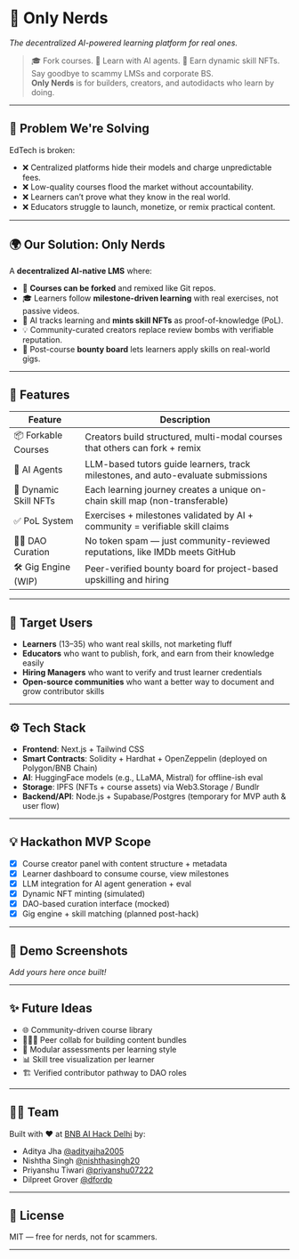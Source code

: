 # 🧠 Only Nerds

_The decentralized AI-powered learning platform for real ones._

> 🎓 Fork courses. 🤖 Learn with AI agents. 🧬 Earn dynamic skill NFTs.  
> Say goodbye to scammy LMSs and corporate BS.  
> **Only Nerds** is for builders, creators, and autodidacts who learn by doing.

---

## 🧩 Problem We're Solving

EdTech is broken:
- ❌ Centralized platforms hide their models and charge unpredictable fees.
- ❌ Low-quality courses flood the market without accountability.
- ❌ Learners can’t prove what they know in the real world.
- ❌ Educators struggle to launch, monetize, or remix practical content.

---

## 🌍 Our Solution: Only Nerds

A **decentralized AI-native LMS** where:
- 🧠 **Courses can be forked** and remixed like Git repos.
- 🎓 Learners follow **milestone-driven learning** with real exercises, not passive videos.
- 🧬 AI tracks learning and **mints skill NFTs** as proof-of-knowledge (PoL).
- 💡 Community-curated creators replace review bombs with verifiable reputation.
- 💼 Post-course **bounty board** lets learners apply skills on real-world gigs.

---

## 🔨 Features

| Feature | Description |
|--------|-------------|
| 📦 Forkable Courses | Creators build structured, multi-modal courses that others can fork + remix |
| 🤖 AI Agents | LLM-based tutors guide learners, track milestones, and auto-evaluate submissions |
| 🧬 Dynamic Skill NFTs | Each learning journey creates a unique on-chain skill map (non-transferable) |
| ✅ PoL System | Exercises + milestones validated by AI + community = verifiable skill claims |
| 🧑‍💼 DAO Curation | No token spam — just community-reviewed reputations, like IMDb meets GitHub |
| 🛠️ Gig Engine (WIP) | Peer-verified bounty board for project-based upskilling and hiring |

---

## 🎯 Target Users

- **Learners** (13–35) who want real skills, not marketing fluff
- **Educators** who want to publish, fork, and earn from their knowledge easily
- **Hiring Managers** who want to verify and trust learner credentials
- **Open-source communities** who want a better way to document and grow contributor skills

---

## ⚙️ Tech Stack

- **Frontend**: Next.js + Tailwind CSS
- **Smart Contracts**: Solidity + Hardhat + OpenZeppelin (deployed on Polygon/BNB Chain)
- **AI**: HuggingFace models (e.g., LLaMA, Mistral) for offline-ish eval
- **Storage**: IPFS (NFTs + course assets) via Web3.Storage / Bundlr
- **Backend/API**: Node.js + Supabase/Postgres (temporary for MVP auth & user flow)

---

## 💡 Hackathon MVP Scope

- [x] Course creator panel with content structure + metadata
- [x] Learner dashboard to consume course, view milestones
- [x] LLM integration for AI agent generation + eval
- [x] Dynamic NFT minting (simulated)
- [x] DAO-based curation interface (mocked)
- [x] Gig engine + skill matching (planned post-hack)

---

## 📸 Demo Screenshots

_Add yours here once built!_

---

## ✨ Future Ideas

- 🌐 Community-driven course library
- 🧑‍🤝‍🧑 Peer collab for building content bundles
- 🧩 Modular assessments per learning style
- 📊 Skill tree visualization per learner
- 🏗️ Verified contributor pathway to DAO roles

---

## 🧑‍💻 Team

Built with ❤️ at [BNB AI Hack Delhi](https://lu.ma/BNB_AI-Hack_Delhi) by:

- Aditya Jha [@adityajha2005](https://github.com/adityajha2005)
- Nishtha Singh  [@nishthasingh20](https://github.com/nishthasingh20)
- Priyanshu Tiwari [@priyanshu07222](https://github.com/priyanshu07222)
- Dilpreet Grover [@dfordp](https://github.com/dfordp)

---

## 📄 License

MIT — free for nerds, not for scammers.

---

